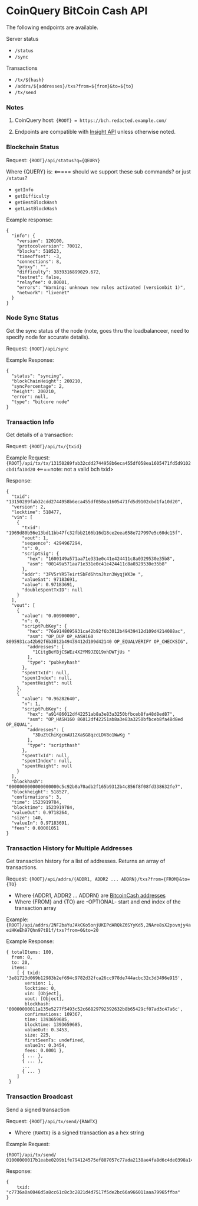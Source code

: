 # CoinQuery BitCoin Cash API

The following endpoints are available.

Server status
* `/status`
* `/sync`

Transactions
* `/tx/${hash}`
* `/addrs/${addresses}/txs?from=${from}&to=${to}`
* `/tx/send`

### Notes

1) CoinQuery host:
`{ROOT} = https://bch.redacted.example.com/`

2) Endpoints are compatible with [Insight API](https://github.com/bitpay/insight-api/README.md) unless otherwise noted.

### Blockchain Status

Request:
`{ROOT}/api/status?q={QEURY}`

Where {QUERY} is:  <===== should we support these sub commands?  or just `/status`?
* `getInfo`
* `getDifficulty`
* `getBestBlockHash`
* `getLastBlockHash`

Example response:
```
{
  "info": {
    "version": 120100,
    "protocolversion": 70012,
    "blocks": 518523,
    "timeoffset": -3,
    "connections": 8,
    "proxy": "",
    "difficulty": 3839316899029.672,
    "testnet": false,
    "relayfee": 0.00001,
    "errors": "Warning: unknown new rules activated (versionbit 1)",
    "network": "livenet"
  }
}
```

### Node Sync Status
Get the sync status of the node  (note, goes thru the loadbalanceer, need to specify node for accurate details).

Request:
`{ROOT}/api/sync`

Example Response:
```
{
  "status": "syncing",
  "blockChainHeight": 200210,
  "syncPercentage": 2,
  "height": 200210,
  "error": null,
  "type": "bitcore node"
}
```

### Transaction Info
Get details of a transaction:

Request:
`{ROOT}/api/tx/{txid}`

Example Request:
`{ROOT}/api/tx/tx/13150289fab32cdd2744958b6eca455df058ea1605471fd5d9102cbd1fa10d20`  <====note: not a valid bch txid>

Response:
```
{
  "txid": "13150289fab32cdd2744958b6eca455df058ea1605471fd5d9102cbd1fa10d20",
  "version": 2,
  "locktime": 518477,
  "vin": [
    {
      "txid": "1969d80b56e13bd11bb47fc32fbb2166b16d18ce2eea658e727997e5c60dc15f",
      "vout": 1,
      "sequence": 4294967294,
      "n": 0,
      "scriptSig": {
        "hex": "1600149a571aa71e331e0c41e424411c8a0329530e35b8",
        "asm": "00149a571aa71e331e0c41e424411c8a0329530e35b8"
      },
      "addr": "3FV5rYR5TeirtSbFd6htnJhzn3WyqjWX3e ",
      "valueSat": 97183691,
      "value": 0.97183691,
      "doubleSpentTxID": null
    }
  ],
  "vout": [
    {
      "value": "0.00900000",
      "n": 0,
      "scriptPubKey": {
        "hex": "76a9148095931ca42b92f6b3012b49439412d109d4214088ac",
        "asm": "OP_DUP OP_HASH160 8095931ca42b92f6b3012b49439412d109d42140 OP_EQUALVERIFY OP_CHECKSIG",
        "addresses": [
          "1CitgBeYBjCSWEz4X2YM9JZQ19xhDWTjUs "
        ],
        "type": "pubkeyhash"
      },
      "spentTxId": null,
      "spentIndex": null,
      "spentHeight": null
    },
    {
      "value": "0.96282640",
      "n": 1,
      "scriptPubKey": {
        "hex": "a91486012df42251ab8a3e83a3250bfbceb8fa48d8ed87",
        "asm": "OP_HASH160 86012df42251ab8a3e83a3250bfbceb8fa48d8ed OP_EQUAL",
        "addresses": [
          "3DuZtChiKgcmAU12XaSG8qzcLDV8o1WwKg "
        ],
        "type": "scripthash"
      },
      "spentTxId": null,
      "spentIndex": null,
      "spentHeight": null
    }
  ],
  "blockhash": "0000000000000000000c5c92b0a70adb2f165b9312b4c856f8f08fd338632fe7",
  "blockheight": 518527,
  "confirmations": 3,
  "time": 1523919784,
  "blocktime": 1523919784,
  "valueOut": 0.9718264,
  "size": 140,
  "valueIn": 0.97183691,
  "fees": 0.00001051
}
```

### Transaction History for Multiple Addresses
Get transaction history for a list of addresses.  Returns an array of transactions.

Request:
`{ROOT}/api/addrs/{ADDR1, ADDR2 ... ADDRN}/txs?from={FROM}&to={TO}`
* Where {ADDR1, ADDR2 ... ADDRN} are [BitcoinCash addresses](https://www.bitcoinabc.org/cashaddr)
* Where {FROM} and {TO} are -OPTIONAL- start and end index of the transaction array

Example:
`{ROOT}/api/addrs/2NF2baYuJAkCKo5onjUKEPdARQkZ6SYyKd5,2NAre8sX2povnjy4aeiHKeEh97Qhn97tB1f/txs?from=0&to=20`

Example Response:
```
{ totalItems: 100,
  from: 0,
  to: 20,
  items:
    [ { txid: '3e81723d069b12983b2ef694c9782d32fca26cc978de744acbc32c3d3496e915',
       version: 1,
       locktime: 0,
       vin: [Object],
       vout: [Object],
       blockhash: '00000000011a135e5277f5493c52c66829792392632b8b65429cf07ad3c47a6c',
       confirmations: 109367,
       time: 1393659685,
       blocktime: 1393659685,
       valueOut: 0.3453,
       size: 225,
       firstSeenTs: undefined,
       valueIn: 0.3454,
       fees: 0.0001 },
      { ... },
      { ... },
      ...
      { ... }
    ]
 }
 ```

### Transaction Broadcast

Send a signed transaction

Request:
`{ROOT}/api/tx/send/{RAWTX}`
* Where `{RAWTX}` is a signed transaction as a hex string

Example Request:
```
{ROOT}/api/tx/send/ 01000000017b1eabe0209b1fe794124575ef807057c77ada2138ae4fa8d6c4de0398a14f3f00000000494830450221008949f0cb400094ad2b5eb399d59d01c14d73d8fe6e96df1a7150deb388ab8935022079656090d7f6bac4c9a94e0aad311a4268e082a725f8aeae0573fb12ff866a5f01ffffffff01f0ca052a010000001976a914cbc20a7664f2f69e5355aa427045bc15e7c6c77288ac00000000
```

Response:
```
{
    txid: "c7736a0a0046d5a8cc61c8c3c2821d4d7517f5de2bc66a966011aaa79965ffba"
}
```
